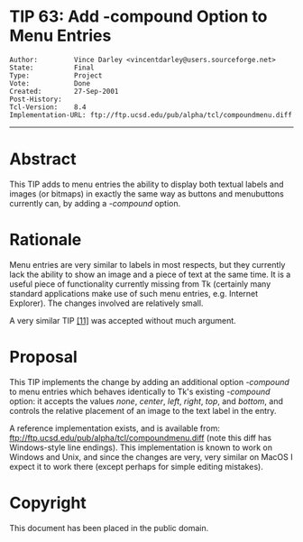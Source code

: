 # TIP 63: Add -compound Option to Menu Entries
	Author:         Vince Darley <vincentdarley@users.sourceforge.net>
	State:          Final
	Type:           Project
	Vote:           Done
	Created:        27-Sep-2001
	Post-History:   
	Tcl-Version:    8.4
	Implementation-URL: ftp://ftp.ucsd.edu/pub/alpha/tcl/compoundmenu.diff
-----

# Abstract

This TIP adds to menu entries the ability to display both textual
labels and images \(or bitmaps\) in exactly the same way as buttons and
menubuttons currently can, by adding a _-compound_ option.

# Rationale

Menu entries are very similar to labels in most respects, but they
currently lack the ability to show an image and a piece of text at the
same time.  It is a useful piece of functionality currently missing
from Tk \(certainly many standard applications make use of such menu
entries, e.g. Internet Explorer\).  The changes involved are relatively
small.

A very similar TIP [[11]](11.md) was accepted without much argument.

# Proposal

This TIP implements the change by adding an additional option
_-compound_ to menu entries which behaves identically to Tk's
existing _-compound_ option: it accepts the values _none_,
_center_, _left_, _right_, _top_, and _bottom_, and controls
the relative placement of an image to the text label in the entry.

A reference implementation exists, and is available from:
ftp://ftp.ucsd.edu/pub/alpha/tcl/compoundmenu.diff \(note this diff has
Windows-style line endings\).  This implementation is known to work on
Windows and Unix, and since the changes are very, very similar on
MacOS I expect it to work there \(except perhaps for simple editing
mistakes\).

# Copyright

This document has been placed in the public domain.

